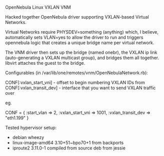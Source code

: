 OpenNebula Linux VXLAN VNM

Hacked together OpenNebula driver supporting VXLAN-based Virtual Networks.

Virtual Networks require PHYSDEV=something (anything) which, I believe,
automatically sets VLAN=yes to allow the driver to run and triggers
opennebula logic that creates a unique bridge name per virtual network.

The VNM driver then sets up the bridge (named onebr<vnet-id>), the VXLAN
ip link (auto-generating a VXLAN multicast group), and bridges them all
together. libvirt attaches the guest to the bridge.

Configurables (in /var/lib/one/remotes/vnm/OpenNebulaNetwork.rb):

CONF[:vxlan_start_vni]   - offset to begin numbering VXLAN IDs from
CONF[:vxlan_transit_dev] - interface that you want to send VXLAN traffic over

eg.

  CONF = {
      :start_vlan => 2,
      :vxlan_start_vni => 1001,
      :vxlan_transit_dev => "eth1.199"
  }


Tested hypervisor setup:

 - debian wheezy
 - linux-image-amd64 3.10+51~bpo70+1 from backports
 - iproute2 3.11.0-1 compiled from source deb from jessie 

